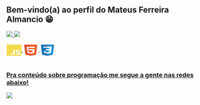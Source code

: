 ## Bem-vindo(a) ao perfil do Mateus Ferreira Almancio 😁

 <div>
   <a href="https://github.com/Mateus-ferreiraa">
   <img height="180em" src="https://github-readme-stats.vercel.app/api?username=Mateus-ferreiraa&show_icons=true&theme=tokyonight&include_all_commits=true&count_private=true"/>
   <img height="180em" src="https://github-readme-stats.vercel.app/api/top-langs/?username=Mateus-ferreiraa&layout=compact&langs_count=6&theme=tokyonight"/>
</div>
    
<div style="display: inline_block"><br>
  <img align="center" alt="Js" height="30" width="40" src="https://raw.githubusercontent.com/devicons/devicon/master/icons/javascript/javascript-plain.svg ">
  <img align="center" alt="HTML" height="30" width="40" src="https://raw.githubusercontent.com/devicons/devicon/master/icons/html5/html5-original.svg ">
  <img align="center" alt="CSS" height="30" width="40" src="https://raw.githubusercontent.com/devicons/devicon/master/icons/css3/css3-original.svg ">
</div>
 
<br>
 
### Pra conteúdo sobre programação me segue a gente nas redes abaixo!
 
<div>
 
  <a href = "mailto:mateusfdev@gmail.com"><img src="https://img.shields.io/badge/-Gmail-%23333?style=for-the-badge&logo=gmail&logoColor=white" alvo ="_blank"></a>
